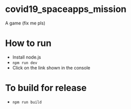 # covid19_spaceapps_mission
A game (fix me pls)

# How to run

- Install node.js
- `npm run dev`
- Click on the link shown in the console

# To build for release

- `npm run build`
